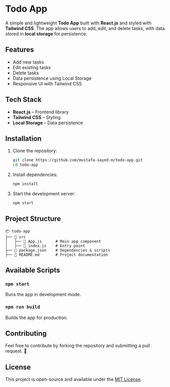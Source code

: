 # Todo App

A simple and lightweight **Todo App** built with **React.js** and styled with **Tailwind CSS**. The app allows users to add, edit, and delete tasks, with data stored in **local storage** for persistence.

## Features

- Add new tasks
- Edit existing tasks
- Delete tasks
- Data persistence using Local Storage
- Responsive UI with Tailwind CSS

## Tech Stack

- **React.js** – Frontend library
- **Tailwind CSS** – Styling
- **Local Storage** – Data persistence

## Installation

1. Clone the repository:

   ```sh
   git clone https://github.com/mustafa-sayed-m/todo-app.git
   cd todo-app
   ```

2. Install dependencies:

   ```sh
   npm install
   ```

3. Start the development server:
   ```sh
   npm start
   ```

## Project Structure

```
📦 todo-app
├── 📂 src
│   ├── 📜 App.js      # Main app component
│   ├── 📜 index.js    # Entry point
├── 📜 package.json    # Dependencies & scripts
├── 📜 README.md       # Project documentation
```

## Available Scripts

### `npm start`

Runs the app in development mode.

### `npm run build`

Builds the app for production.

## Contributing

Feel free to contribute by forking the repository and submitting a pull request. 🚀

## License

This project is open-source and available under the [MIT License](LICENSE).

